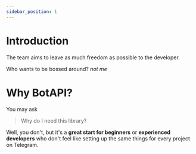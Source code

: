 ```yaml
---
sidebar_position: 1
---
```


# Introduction

The team aims to leave as much freedom as possible to the developer.

Who wants to be bossed around? *not me*

# Why BotAPI?
You may ask
> Why do I need this library?

Well, you don't, but it's a **great start for beginners** or **experienced developers** who don't feel like setting up the same things for every project on Telegram.